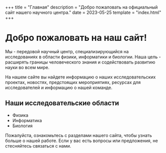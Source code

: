 +++
title = "Главная"
description = "Добро пожаловать на официальный сайт нашего научного центра."
date = 2023-05-25
template = "index.html"
+++

# Добро пожаловать на наш сайт!

Мы - передовой научный центр, специализирующийся на исследованиях в области физики, информатики и биологии. Наша цель - расширять границы человеческого знания и содействовать развитию науки во всем мире.

На нашем сайте вы найдете информацию о наших исследовательских проектах, новостях, предстоящих мероприятиях, ресурсах для исследователей и информацию о нашей команде.

## Наши исследовательские области

- Физика
- Информатика
- Биология

Пожалуйста, ознакомьтесь с разделами нашего сайта, чтобы узнать больше о нашей работе. Если у вас есть вопросы или предложения, не стесняйтесь связаться с нами.
